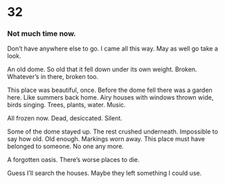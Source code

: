 # 32

### Not much time now.

Don’t have anywhere else to go. I came all this way. May as well go take a look. 

An old dome. So old that it fell down under its own weight. Broken. Whatever’s in there, broken too. 

This place was beautiful, once. Before the dome fell there was a garden here. Like summers back home. Airy houses with windows thrown wide, birds singing. Trees, plants, water. Music.

All frozen now. Dead, desiccated. Silent. 

Some of the dome stayed up. The rest crushed underneath. Impossible to say how old. Old enough. Markings worn away. This place must have belonged to someone. No one any more.

A forgotten oasis. There’s worse places to die. 

Guess I’ll search the houses. Maybe they left something I could use.